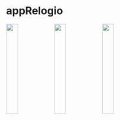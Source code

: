 # appRelogio

<img src="https://user-images.githubusercontent.com/72177982/144307315-cfa594b0-6815-49e1-b7ac-f9d4c24bb79e.jpg" width="25%">
<img src="https://user-images.githubusercontent.com/72177982/144307383-b13fcc5e-8dab-48a1-ad9f-9dc981f08de8.jpg" width="25%">
<img src="https://user-images.githubusercontent.com/72177982/144307387-b67305a6-c648-4190-9d3f-71f659349a26.jpg" width="25%">

